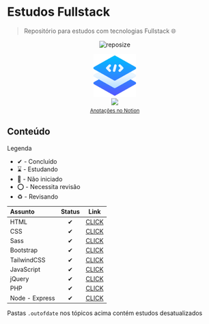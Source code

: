 # Estudos Fullstack

> Repositório para estudos com tecnologias Fullstack :globe_with_meridians:

<div align="center">

![reposize](https://img.shields.io/github/repo-size/swshadows/estudos-fullstack?color=313131&label=Tamanho%20do%20Repositório&logo=github&logoColor=fff&style=flat-square)

</div>

<div align="center">
    <img width=100 src="assets/stack.png">
    <br>
     <a href="https://swshadows.notion.site/Estudos-Cafeina-e2adaa82bd7a424fac0a20e61897a3f3">
        <img src="https://img.shields.io/badge/Notion-informational?logo=notion&style=for-the-badge&color=141414&labelColor=000000">
        <br>
        <small>Anotações no Notion</small>
    </a>
</div>

## Conteúdo

Legenda

- ✔ - Concluído
- ⌛ - Estudando
- 🛑 - Não iniciado
- ⭕️ - Necessita revisão
- ♻ - Revisando

| Assunto        | Status | Link                       |
| :------------- | :----: | -------------------------- |
| HTML           |   ✔    | [CLICK](src/html5/)        |
| CSS            |   ✔    | [CLICK](src/css3/)         |
| Sass           |   ✔    | [CLICK](src/sass/)         |
| Bootstrap      |   ✔    | [CLICK](src/bootstrap/)    |
| TailwindCSS    |   ✔    | [CLICK](src/tailwindcss//) |
| JavaScript     |   ✔    | [CLICK](src/javascript/)   |
| jQuery         |   ✔    | [CLICK](src/jquery/)       |
| PHP            |   ✔    | [CLICK](src/php/)          |
| Node - Express |   ✔    | [CLICK](src/node-express/) |

Pastas `.outofdate` nos tópicos acima contém estudos desatualizados
